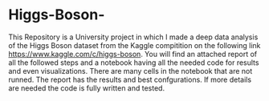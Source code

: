 # Higgs-Boson-
This Repository is a University project in which I made a deep data analysis of the Higgs Boson dataset from the Kaggle compitition on the following link https://www.kaggle.com/c/higgs-boson. You will find an attached report of all the followed steps and a notebook having all the needed code for results and even visualizations.
There are many cells in the notebook that are not runned. The report has the results and best confgurations. If more details are needed the code is fully written and tested.
